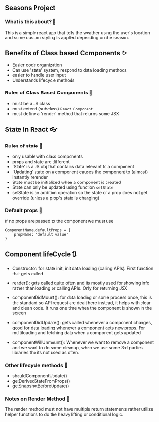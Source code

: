## Seasons Project
### What is this about? 🔎
This is a simple react app that tells the weather using the user's location and some custom styling is applied depending on the season.

## Benefits of Class based Components ✨
- Easier code organization
- Can use 'state' system, respond to data loading methods
- easier to handle user input
- Understands lifecycle methods

### Rules of Class Based Components 📏
- must be a JS class
- must extend (subclass) ``` React.Component ```
- must define a 'render' method that returns some JSX
## State in React 👓
### Rules of state 📏
- only usable with class components
- props and state are different
- 'State' is a JS obj that contains data relevant to a component
- 'Updating' state on a component causes the component to (almost) instantly rerender
- State must be initialized when a component is created
- State can only be updated using function ``` setState ```
- setState is an addition operation so the state of a prop does not get override (unless a prop's state is changing)
### Default props 🎁
If no props are passed to the component we must use
```
ComponentName.defaultProps = {
    propName: 'default value'
}
```
## Component lifeCycle 🔃
* Constructor: 
    for state init, init data loading (calling APIs). First function that gets called

* render():
    gets called quite often and its mostly used for showing info rather than loading or calling APIs. Only for returning JSX

* componentDidMount():
    for data loading or some process once, this is the standard so API request are dealt here instead, it helps with clear and clean code. It runs one time when the component is shown in the screen

* componentDidUpdate():
    gets called whenever a component changes, good for data loading whenever a component gets new props. For multiloading and fetching data when a component gets updated

* componentWillUnmount():
    Whenever we want to remove a component and we want to do some cleanup, when we use some 3rd parties libraries tho its not used as often.

### Other lifecycle methods 🚀
- shouldComponentUpdate()
- getDerivedStateFromProps()
- getSnapshotBeforeUpdate()

### Notes on Render Method 🎃
The render method must not have multiple return statements rather utilize helper functions to do the heavy lifting or conditional logic.
